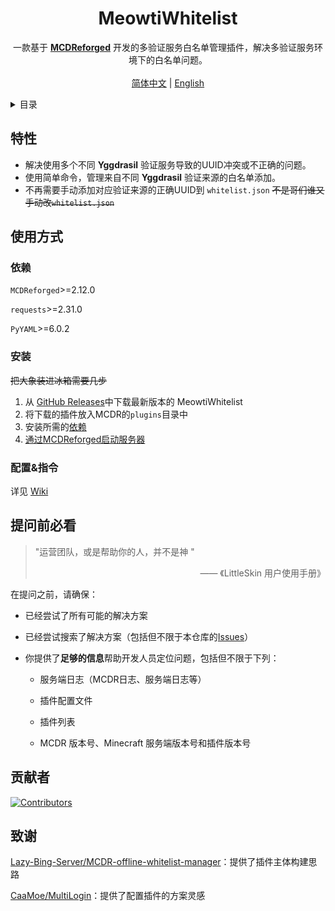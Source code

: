 <div align="center">
  <h1 align="center">MeowtiWhitelist</h1>
  <p align="center">
    一款基于 <a href="https://mcdreforged.com/"><strong>MCDReforged</strong></a> 开发的多验证服务白名单管理插件，解决多验证服务环境下的白名单问题。
    <br />
    <br />
    <a href="https://github.com/MliroLirrorsIngenuity/MeowtiWhitelist/README.md">简体中文</a>
    |
    <a href="https://github.com/MliroLirrorsIngenuity/MeowtiWhitelist/README_EN.md">English</a>
  </p>
</div>

<details>
  <summary>目录</summary>
  
  - [特性](#特性)
  - [使用方式](#使用方式)
    - [依赖](#依赖)
    - [安装](#安装)
    - [配置&指令](#配置指令)
  - [提问前必看](#提问前必看)
  - [贡献者](#贡献者)
  - [致谢](#致谢)

</details>

## 特性

  - 解决使用多个不同 **Yggdrasil** 验证服务导致的UUID冲突或不正确的问题。
  - 使用简单命令，管理来自不同 **Yggdrasil** 验证来源的白名单添加。
  - 不再需要手动添加对应验证来源的正确UUID到 `whitelist.json` ~~不是哥们谁又手动改`whitelist.json`~~

## 使用方式

### 依赖

`MCDReforged`>=2.12.0

`requests`>=2.31.0

`PyYAML`>=6.0.2

### 安装

~~把大象装进冰箱需要几步~~

1. 从 [GitHub Releases](https://github.com/MliroLirrorsIngenuity/MeowtiWhitelist/releases)中下载最新版本的 MeowtiWhitelist
2. 将下载的插件放入MCDR的`plugins`目录中
3. 安装所需的[依赖](#依赖)
4. [通过MCDReforged启动服务器](https://docs.mcdreforged.com/zh-cn/latest/quick_start/first_run.html#run)

### 配置&指令
详见 [Wiki](https://github.com/MliroLirrorsIngenuity/MeowtiWhitelist/wiki)

## 提问前必看

> "运营团队，或是帮助你的人，并不是神 "
> <div align="right"> —— 《LittleSkin 用户使用手册》 </div>

在提问之前，请确保：

- 已经尝试了所有可能的解决方案

- 已经尝试搜索了解决方案（包括但不限于本仓库的[Issues](https://github.com/MliroLirrorsIngenuity/MeowtiWhitelist/issues)）

- 你提供了**足够的信息**帮助开发人员定位问题，包括但不限于下列：

  - 服务端日志（MCDR日志、服务端日志等）

  - 插件配置文件

  - 插件列表

  - MCDR 版本号、Minecraft 服务端版本号和插件版本号

## 贡献者
<a href="https://github.com/MliroLirrorsIngenuity/MeowtiWhitelist/graphs/contributors">
  <img src="https://contrib.rocks/image?repo=MliroLirrorsIngenuity/MeowtiWhitelist&" alt="Contributors" />
</a>

## 致谢

[Lazy-Bing-Server/MCDR-offline-whitelist-manager](https://github.com/Lazy-Bing-Server/MCDR-offline-whitelist-manager)：提供了插件主体构建思路

[CaaMoe/MultiLogin](https://github.com/CaaMoe/MultiLogin)：提供了配置插件的方案灵感
